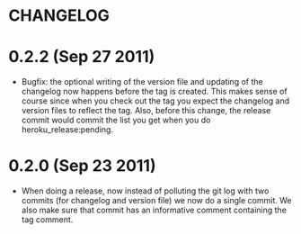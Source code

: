 # CHANGELOG

# 0.2.2 (Sep 27 2011)

* Bugfix: the optional writing of the version file and updating of the changelog now happens before the tag is created. This makes sense of course since when you check out the tag you expect the changelog and version files to reflect the tag. Also, before this change, the release commit would commit the list you get when you do heroku_release:pending.

# 0.2.0 (Sep 23 2011)

* When doing a release, now instead of polluting the git log with two commits (for changelog and version file) we now do a single commit. We also make sure that commit has an informative comment containing the tag comment.
